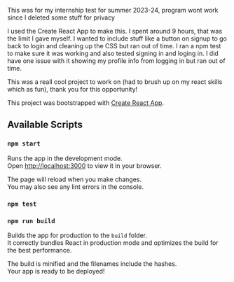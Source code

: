 This was for my internship test for summer 2023-24, program wont work since I deleted some stuff for privacy


I used the Create React App to make this. I spent around 9 hours, that was the limit I gave myself. I wanted to include stuff like a button on signup to go back to login and cleaning up the CSS but ran out of time. I ran a npm test to make sure it was working and also tested signing in and loging in. I did have one issue with it showing my profile info from logging in but ran out of time.

This was a reall cool project to work on (had to brush up on my react skills which as fun), thank you for this opportunity!

This project was bootstrapped with [Create React App](https://github.com/facebook/create-react-app).

## Available Scripts

### `npm start`

Runs the app in the development mode.\
Open [http://localhost:3000](http://localhost:3000) to view it in your browser.

The page will reload when you make changes.\
You may also see any lint errors in the console.

### `npm test`

### `npm run build`

Builds the app for production to the `build` folder.\
It correctly bundles React in production mode and optimizes the build for the best performance.

The build is minified and the filenames include the hashes.\
Your app is ready to be deployed!


